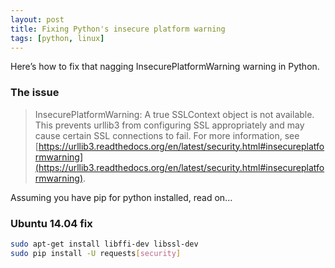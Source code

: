 ```yaml
---
layout: post
title: Fixing Python's insecure platform warning
tags: [python, linux]
---
```


Here’s how to fix that nagging InsecurePlatformWarning warning in Python.

<!--more-->

### The issue

> InsecurePlatformWarning: A true SSLContext object is not available. This prevents urllib3 from configuring SSL appropriately and may cause certain SSL connections to fail. For more information, see [https://urllib3.readthedocs.org/en/latest/security.html#insecureplatformwarning](https://urllib3.readthedocs.org/en/latest/security.html#insecureplatformwarning).

Assuming you have pip for python installed, read on...

### Ubuntu 14.04 fix

```bash
sudo apt-get install libffi-dev libssl-dev
sudo pip install -U requests[security]
```
